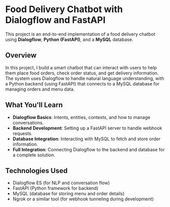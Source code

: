 # Food Delivery Chatbot with Dialogflow and FastAPI

This project is an end-to-end implementation of a food delivery chatbot using **Dialogflow**, **Python (FastAPI)**, and a **MySQL** database.

## Overview

In this project, I build a smart chatbot that can interact with users to help them place food orders, check order status, and get delivery information. The system uses Dialogflow to handle natural language understanding, with a Python backend (using FastAPI) that connects to a MySQL database for managing orders and menu data.

## What You'll Learn

- **Dialogflow Basics**: Intents, entities, contexts, and how to manage conversations.
- **Backend Development**: Setting up a FastAPI server to handle webhook requests.
- **Database Integration**: Interacting with MySQL to fetch and store order information.
- **Full Integration**: Connecting Dialogflow to the backend and database for a complete solution.

## Technologies Used

- Dialogflow ES (for NLP and conversation flow)
- FastAPI (Python framework for backend)
- MySQL (database for storing menu and order details)
- Ngrok or a similar tool (for webhook tunneling during development)
